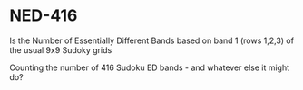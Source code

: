 # NED-416
Is the Number of Essentially Different Bands based on band 1 (rows 1,2,3) of the usual 9x9 Sudoky grids

Counting the number of 416 Sudoku ED bands - and whatever else it might do?
